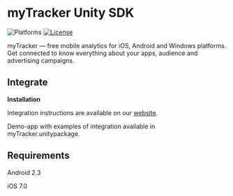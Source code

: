 # myTracker Unity SDK

![Platforms][platforms-svg]
[![License][license-svg]][license-link]

myTracker — free mobile analytics for iOS, Android and Windows platforms. Get connected to know everything about your apps, audience and advertising campaigns.

## Integrate

**Installation**

Integration instructions are available on our [website](https://tracker.my.com/docs/).

Demo-app with examples of integration available in myTracker.unitypackage.

## Requirements

Android 2.3

iOS 7.0

[license-svg]: https://img.shields.io/badge/license-LGPL-lightgrey.svg
[license-link]: https://github.com/myTrackerSDK/mytracker-unity/blob/master/LICENSE

[platforms-svg]: https://img.shields.io/badge/platform-Unity-lightgrey.svg
